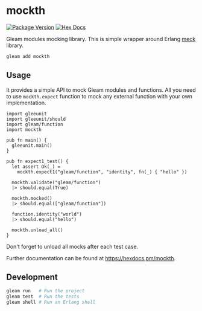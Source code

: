 # mockth

[![Package Version](https://img.shields.io/hexpm/v/mockth)](https://hex.pm/packages/mockth)
[![Hex Docs](https://img.shields.io/badge/hex-docs-ffaff3)](https://hexdocs.pm/mockth/)

Gleam modules mocking library. This is simple wrapper around Erlang [meck](https://github.com/eproxus/meck) library.

```sh
gleam add mockth
```

## Usage

It provides a simple API to mock Gleam modules and functions. All you need to use `mockth.expect` function to mock any external function with your own implementation.

```gleam
import gleeunit
import gleeunit/should
import gleam/function
import mockth

pub fn main() {
  gleeunit.main()
}

pub fn expect1_test() {
  let assert Ok(_) =
    mockth.expect1("gleam/function", "identity", fn(_) { "hello" })

  mockth.validate("gleam/function")
  |> should.equal(True)

  mockth.mocked()
  |> should.equal(["gleam/function"])

  function.identity("world")
  |> should.equal("hello")

  mockth.unload_all()
}
```

Don't forget to unload all mocks after each test case.

Further documentation can be found at <https://hexdocs.pm/mockth>.

## Development

```sh
gleam run   # Run the project
gleam test  # Run the tests
gleam shell # Run an Erlang shell
```
